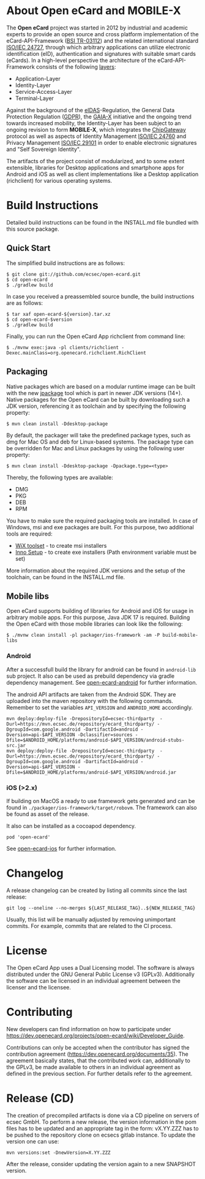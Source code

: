 About Open eCard and MOBILE-X
=============================

The **Open eCard** project was started in 2012 by industrial and academic experts to provide an open source and cross platform implementation of the eCard-API-Framework ([BSI TR-03112](https://www.bsi.bund.de/DE/Publikationen/TechnischeRichtlinien/tr03112/TR-03112_node.html)) and the related international standard [ISO/IEC 24727](https://www.iso.org/standard/61066.html), through which arbitrary applications can utilize electronic identification (eID), authentication and signatures with suitable smart cards (eCards).
In a high-level perspective the architecture of the eCard-API-Framework consists of the following [layers](https://www.openecard.org/en/ecard-api-framework/overview/):

* Application-Layer
* Identity-Layer
* Service-Access-Layer
* Terminal-Layer

Against the background of the [eIDAS](https://www.eid.as/)-Regulation, the General Data Protection Regulation ([GDPR](https://eur-lex.europa.eu/eli/reg/2016/679/oj)), the [GAIA-X](https://data-infrastructure.eu/) initiative and the ongoing trend towards increased mobility, the Identity-Layer has been subject to an ongoing revision to form **MOBILE-X**, which integrates the [ChipGateway](https://www.oasis-open.org/committees/download.php/60049/ChipGateway-Specification-OASIS.pdf) protocol as well as aspects of Identity Management [ISO/IEC 24760](https://www.iso.org/standard/77582.html) and Privacy Management [ISO/IEC 29101](https://www.iso.org/standard/75293.html) in order to enable electronic signatures and "Self Sovereign Identity".

The artifacts of the project consist of modularized, and to some extent extensible, libraries for Desktop applications and smartphone apps for Android and iOS as well as client implementations like a Desktop application (richclient) for various operating systems.


Build Instructions
==================

Detailed build instructions can be found in the INSTALL.md file bundled with
this source package.

Quick Start
-----------

The simplified build instructions are as follows:

    $ git clone git://github.com/ecsec/open-ecard.git
    $ cd open-ecard
    $ ./gradlew build


In case you received a preassembled source bundle, the build instructions are
as follows:

    $ tar xaf open-ecard-${version}.tar.xz
    $ cd open-ecard-$version
    $ ./gradlew build

Finally, you can run the Open eCard App richclient from command line:

    $ ./mvnw exec:java -pl clients/richclient -Dexec.mainClass=org.openecard.richclient.RichClient

Packaging
-----------

Native packages which are based on a modular runtime image can be built with the new [jpackage](https://openjdk.java.net/jeps/343) tool which is part in newer JDK versions (14+). Native packages for the Open eCard can be built by downloading such a JDK version, referencing it as toolchain and by specifying the following property:

    $ mvn clean install -Ddesktop-package

By default, the packager will take the predefined package types, such as dmg for Mac OS and deb for Linux-based systems. The package type can be overridden for Mac and Linux packages by using the following user property:

    $ mvn clean install -Ddesktop-package -Dpackage.type=<type>

Thereby, the following types are available:

 - DMG
 - PKG
 - DEB
 - RPM

You have to make sure the required packaging tools are installed. In case of Windows, msi and exe packages are built. For this purpose, two additional tools are required:

 - [WiX toolset](https://wixtoolset.org/) - to create msi installers
 - [Inno Setup](http://www.jrsoftware.org/isinfo.php) - to create exe installers (Path environment variable must be set)

More information about the required JDK versions and the setup of the toolchain, can be found in the INSTALL.md file.

Mobile libs
-----------

Open eCard supports building of libraries for Android and iOS for usage in arbitrary mobile apps.
For this purpose, Java JDK 17 is required.
Building the Open eCard with those mobile libraries can look like the following:

    $ ./mvnw clean install -pl packager/ios-framework -am -P build-mobile-libs

### Android
After a successfull build the library for android can be found in `android-lib` sub project.
It also can be used as prebuild dependency via gradle dependency management.
See [open-ecard-android](https://github.com/ecsec/open-ecard-android) for further information.

The android API artifacts are taken from the Android SDK.
They are uploaded into the maven repository with the following commands.
Remember to set the variables `API_VERSION` and `ANDROID_HOME` accordingly.

```
mvn deploy:deploy-file -DrepositoryId=ecsec-thirdparty  -Durl=https://mvn.ecsec.de/repository/ecard_thirdparty/ -DgroupId=com.google.android -DartifactId=android -Dversion=api-$API_VERSION -Dclassifier=sources -Dfile=$ANDROID_HOME/platforms/android-$API_VERSION/android-stubs-src.jar
mvn deploy:deploy-file -DrepositoryId=ecsec-thirdparty  -Durl=https://mvn.ecsec.de/repository/ecard_thirdparty/ -DgroupId=com.google.android -DartifactId=android -Dversion=api-$API_VERSION -Dfile=$ANDROID_HOME/platforms/android-$API_VERSION/android.jar
```

### iOS (>2.x)
If building on MacOS a ready to use framework gets generated and can be found in
`./packager/ios-framework/target/robovm`. 
The framework can also be found as asset of the release.

It also can be installed as a cocoapod dependency.
```
pod 'open-ecard'
```
See [open-ecard-ios](https://github.com/ecsec/open-ecard-ios) for further information.


Changelog
=========

A release changelog can be created by listing all commits since the last release:

```
git log --oneline --no-merges ${LAST_RELEASE_TAG}..${NEW_RELEASE_TAG}
```

Usually, this list will be manually adjusted by removing unimportant commits.
For example, commits that are related to the CI process.


License
=======

The Open eCard App uses a Dual Licensing model. The software is always
distributed under the GNU General Public License v3 (GPLv3). Additionally the
software can be licensed in an individual agreement between the licenser and
the licensee.


Contributing
============

New developers can find information on how to participate under
https://dev.openecard.org/projects/open-ecard/wiki/Developer_Guide.

Contributions can only be accepted when the contributor has signed the
contribution agreement (https://dev.openecard.org/documents/35). The agreement
basically states, that the contributed work can, additionally to the GPLv3, be
made available to others in an individual agreement as defined in the previous
section. For further details refer to the agreement.

Release (CD)
============
The creation of precompiled artifacts is done via a CD pipeline on servers of
ecsec GmbH.
To perform a new release, the version information in the pom files has to be
updated and an appropriate tag in the form: vX.YY.ZZZ has to be pushed to the
repository clone on ecsecs gitlab instance.
To update the version one can use:

```
mvn versions:set -DnewVersion=X.YY.ZZZ
```

After the release, consider updating the version again to a new SNAPSHOT version.
